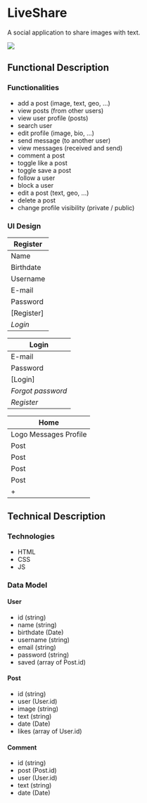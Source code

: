 # LiveShare

A social application to share images with text.

![](https://media2.giphy.com/media/v1.Y2lkPTc5MGI3NjExZ3RobG5lbW40cTRiYThqY2ZobWRpd3V1Nm5rZHRxbDNjdzZ5M2tjYiZlcD12MV9pbnRlcm5hbF9naWZfYnlfaWQmY3Q9Zw/DkilfaIfvUockwnVVH/giphy.gif)

## Functional Description

### Functionalities

- add a post (image, text, geo, ...)
- view posts (from other users)
- view user profile (posts)
- search user
- edit profile (image, bio, ...)
- send message (to another user)
- view messages (received and send)
- comment a post
- toggle like a post
- toggle save a post
- follow a user
- block a user
- edit a post (text, geo, ...)
- delete a post
- change profile visibility (private / public)

### UI Design

| **Register** |
|--------------|
| Name         |
| Birthdate    |
| Username     |
| E-mail       |
| Password     |
| [Register]   |
| _Login_      |

| **Login**         |
|-------------------|
| E-mail            |
| Password          |
| [Login]           |
| _Forgot password_ |
| _Register_        |

| **Home**              |
|-----------------------|
| Logo Messages Profile |
| Post                  |
| Post                  |
| Post                  |
| Post                  |
| +                     |

## Technical Description

### Technologies

- HTML
- CSS
- JS

### Data Model

#### User
- id (string)
- name (string)
- birthdate (Date)
- username (string)
- email (string)
- password (string)
- saved (array of Post.id)

#### Post
- id (string)
- user (User.id)
- image (string)
- text (string)
- date (Date)
- likes (array of User.id)

#### Comment
- id (string)
- post (Post.id)
- user (User.id)
- text (string)
- date (Date)
